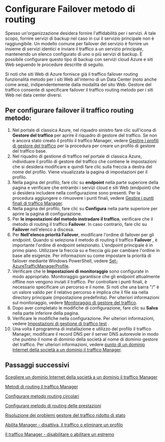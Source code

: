 <properties
   pageTitle="Configurare il traffico Manager failover il traffico routing metodo | Microsoft Azure"
   description="In questo articolo consente di configurare failover metodo di routing il traffico in gestore del traffico"
   services="traffic-manager"
   documentationCenter=""
   authors="sdwheeler"
   manager="carmonm"
   editor="tysonn" />
<tags
   ms.service="traffic-manager"
   ms.devlang="na"
   ms.topic="article"
   ms.tgt_pltfrm="na"
   ms.workload="infrastructure-services"
   ms.date="10/18/2016"
   ms.author="sewhee" />
<!-- repub for nofollow -->

# <a name="configure-failover-routing-method"></a>Configurare Failover metodo di routing

Spesso un'organizzazione desidera fornire l'affidabilità per i servizi. A tale scopo, fornire servizi di backup nel caso in cui il servizio principale non è raggiungibile. Un modello comune per failover del servizio è fornire un insieme di servizi identici e inviare il traffico a un servizio principale, mantenendo un elenco configurato di uno o più servizi di backup. È possibile configurare questo tipo di backup con servizi cloud Azure e siti Web seguendo le procedure descritte di seguito.

Si noti che siti Web di Azure fornisce già il traffico failover routing funzionalità metodo per i siti Web all'interno di un Data Center (noto anche come area), indipendentemente dalla modalità del sito Web. Gestore del traffico consente di specificare failover il traffico routing metodo per i siti Web nei data center diversi.

## <a name="to-configure-failover-traffic-routing-method"></a>Per configurare failover il traffico routing metodo:

1. Nel portale di classica Azure, nel riquadro sinistro fare clic sull'icona di **Gestore del traffico** per aprire il riquadro di gestore del traffico. Se non è ancora stato creato il profilo il traffico Manager, vedere [Gestire i profili di gestore del traffico](traffic-manager-manage-profiles.md) per la procedura per creare un profilo di gestore del traffico base.
2. Nel riquadro di gestione di traffico nel portale di classica Azure, individuare il profilo di gestore del traffico che contiene le impostazioni che si desidera modificare e quindi fare clic sulla freccia a destra del nome del profilo. Viene visualizzata la pagina di impostazioni per il profilo.
3. Nella pagina del profilo, fare clic su **endpoint** nella parte superiore della pagina e verificare che entrambi i servizi cloud e siti Web (endpoint) che si desidera includere nella configurazione sono presenti. Per la procedura aggiungere o rimuovere i punti finali, vedere [Gestire i punti finali di traffico Manager](traffic-manager-endpoints.md).
4. Nella pagina del profilo, fare clic su **Configura** nella parte superiore per aprire la pagina di configurazione.
5. Per **le impostazioni del metodo instradare il traffico**, verificare che il metodo di routing il traffico **Failover**. In caso contrario, fare clic su **Failover** nell'elenco a discesa.
6. Per **Nell'elenco priorità Failover**, modificare l'ordine di failover per gli endpoint. Quando si seleziona il metodo di routing il traffico **Failover** , è importante l'ordine di endpoint selezionato. L'endpoint principale è in primo piano. Utilizzare la freccia su e freccia giù per cambiare l'ordine in base alle esigenze. Per informazioni su come impostare la priorità di failover mediante Windows PowerShell, vedere [Set-AzureTrafficManagerProfile](http://go.microsoft.com/fwlink/p/?LinkId=400880).
7. Verificare che le **Impostazioni di monitoraggio** sono configurate in modo appropriato. Monitoraggio garantisce che gli endpoint attualmente offline non vengono inviati il traffico. Per controllare i punti finali, è necessario specificare un percorso e il nome. Si noti che una barra "/" è un valore valido per il relativo percorso e implica che il file sia nella directory principale (impostazione predefinita). Per ulteriori informazioni sul monitoraggio, vedere [Monitoraggio di gestore del traffico](traffic-manager-monitoring.md).
8. Dopo aver completato le modifiche di configurazione, fare clic su **Salva** nella parte inferiore della pagina.
9. Verificare le modifiche nella configurazione. Per ulteriori informazioni, vedere [Impostazioni di gestione di traffico test](traffic-manager-testing-settings.md) .
10. Una volta il programma di installazione e utilizzo del profilo il traffico Manager, modificare il record DNS per il server DNS autorevole in modo che puntino il nome di dominio della società al nome di dominio gestore del traffico. Per ulteriori informazioni, vedere [punto di un dominio Internet della società a un dominio il traffico Manager](traffic-manager-point-internet-domain.md).

## <a name="next-steps"></a>Passaggi successivi

[Scegliere un dominio Internet della società a un dominio il traffico Manager](traffic-manager-point-internet-domain.md)

[Metodi di routing il traffico Manager](traffic-manager-routing-methods.md)

[Configurare metodo routing circolari](traffic-manager-configure-round-robin-routing-method.md)

[Configurare metodo di routing delle prestazioni](traffic-manager-configure-performance-routing-method.md)

[Risoluzione dei problemi gestore del traffico ridotto di stato](traffic-manager-troubleshooting-degraded.md)

[Abilita Manager - disattiva, il traffico o eliminare un profilo](disable-enable-or-delete-a-profile.md)

[Il traffico Manager - disabilitare o abilitare un estremo](disable-or-enable-an-endpoint.md)

